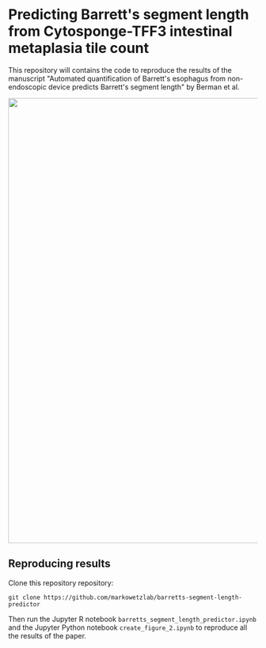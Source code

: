 Predicting Barrett's segment length from Cytosponge-TFF3 intestinal metaplasia tile count
=====
This repository will contains the code to reproduce the results of the manuscript "Automated quantification of Barrett's esophagus from non-endoscopic device predicts Barrett's segment length" by Berman et al.

<p align="center">
  <img src="https://github.com/markowetzlab/barretts-segment-length-predictor/blob/master/figures/tff3_prague_fig1.png" width="900" />
</p>

Reproducing results
----
Clone this repository repository:
```
git clone https://github.com/markowetzlab/barretts-segment-length-predictor
```
Then run the Jupyter R notebook `barretts_segment_length_predictor.ipynb` and the Jupyter Python notebook `create_figure_2.ipynb` to reproduce all the results of the paper.
